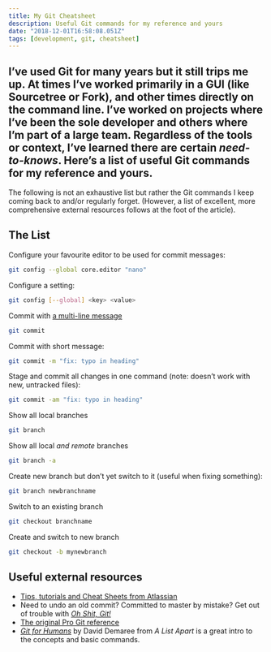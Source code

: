 ```yaml
---
title: My Git Cheatsheet 
description: Useful Git commands for my reference and yours
date: "2018-12-01T16:58:08.051Z"
tags: [development, git, cheatsheet]
---
```

I’ve used Git for many years but it still trips me up. At times I’ve worked primarily in a GUI (like Sourcetree or Fork), and other times directly on the command line. I’ve worked on projects where I’ve been the sole developer and others where I’m part of a large team. Regardless of the tools or context, I’ve learned there are certain _need-to-knows_. Here’s a list of useful Git commands for my reference and yours.
---

The following is not an exhaustive list but rather the Git commands I keep coming back to and/or regularly forget. (However, a list of excellent, more comprehensive external resources follows at the foot of the article).

## The List

Configure your favourite editor to be used for commit messages:

``` bash
git config --global core.editor "nano"
```

Configure a setting:
``` bash
git config [--global] <key> <value>
```

Commit with [a multi-line message](https://thoughtbot.com/blog/5-useful-tips-for-a-better-commit-message)
``` bash
git commit
```


Commit with short message:
``` bash
git commit -m "fix: typo in heading"
```

Stage and commit all changes in one command (note: doesn’t work with new, untracked files):
``` bash
git commit -am "fix: typo in heading"
```

Show all local branches
``` bash
git branch
```

Show all local _and remote_ branches
``` bash
git branch -a
```

Create new branch but don’t yet switch to it (useful when fixing something):
``` bash
git branch newbranchname
```

Switch to an existing branch 
``` bash
git checkout branchname
```

Create and switch to new branch
``` bash
git checkout -b mynewbranch
```








## Useful external resources

- [Tips, tutorials and Cheat Sheets from Atlassian](https://www.atlassian.com/git/tutorials/atlassian-git-cheatsheet)
- Need to undo an old commit? Committed to master by mistake? Get out of trouble with [_Oh Shit, Git!_](https://ohshitgit.com/)
- [The original Pro Git reference](https://git-scm.com/book/en/v2)
- [_Git for Humans_](https://abookapart.com/products/git-for-humans) by David Demaree from _A List Apart_ is a great intro to the concepts and basic commands.
